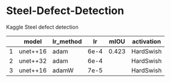 # Steel-Defect-Detection
Kaggle Steel defect detection

|     | model    | lr_method | lr   | mIOU  | activation |
| --- | -------- | --------- | ---- | ----- | ---------- |
| 1   | unet++16 | adam      | 6e-4 | 0.423 | HardSwish  |
| 2   | unet++32 | adam      | 6e-4 |       | HardSwish  |
| 3   | unet++16 | adamW     | 7e-5 |       | HardSwish  |

